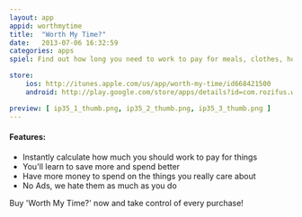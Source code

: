 ```yaml
---
layout: app
appid: worthmytime
title:  "Worth My Time?"
date:   2013-07-06 16:32:59
categories: apps
spiel: Find out how long you need to work to pay for meals, clothes, holidays, anything! <br /> Become the zen-master of all your spending.

store:
    ios: http://itunes.apple.com/us/app/worth-my-time/id668421500
    android: http://play.google.com/store/apps/details?id=com.rozifus.worthmytime

preview: [ ip35_1_thumb.png, ip35_2_thumb.png, ip35_3_thumb.png ]
---
```


#### Features:
- Instantly calculate how much you should work to pay for things
- You'll learn to save more and spend better
- Have more money to spend on the things you really care about
- No Ads, we hate them as much as you do

Buy 'Worth My Time?' now and take control of every purchase!
